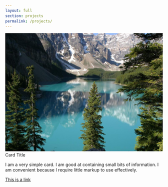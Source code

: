 ```yaml
---
layout: full
section: projects
permalink: /projects/
---
```


  <!-- Compiled and minified CSS -->
  <link rel="stylesheet" href="https://cdnjs.cloudflare.com/ajax/libs/materialize/0.98.2/css/materialize.min.css">

  <!-- Compiled and minified JavaScript -->
  <script src="https://cdnjs.cloudflare.com/ajax/libs/materialize/0.98.2/js/materialize.min.js"></script>

<div class="row">
<div class="col s12 m7">
    <div class="card">
    <div class="card-image">
        <img src="images/sample-1.jpg">
        <span class="card-title">Card Title</span>
    </div>
    <div class="card-content">
        <p>I am a very simple card. I am good at containing small bits of information.
        I am convenient because I require little markup to use effectively.</p>
    </div>
    <div class="card-action">
        <a href="#">This is a link</a>
    </div>
    </div>
</div>
</div>